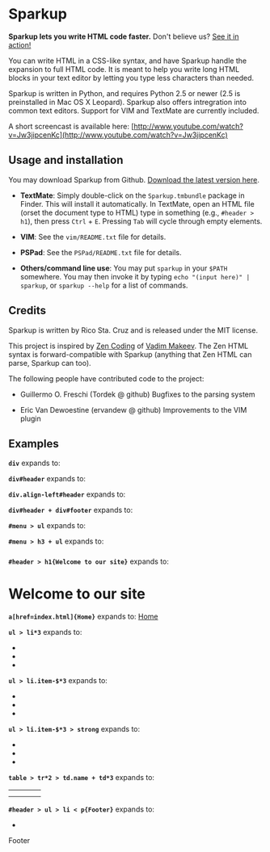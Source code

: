 Sparkup
=======

**Sparkup lets you write HTML code faster.** Don't believe us?
[See it in action!](http://www.youtube.com/watch?v=Jw3jipcenKc)

You can write HTML in a CSS-like syntax, and have Sparkup handle the expansion to full HTML
code. It is meant to help you write long HTML blocks in your text editor by letting you
type less characters than needed.

Sparkup is written in Python, and requires Python 2.5 or newer (2.5 is preinstalled in 
Mac OS X Leopard). Sparkup also offers intregration into common text editors. Support for VIM
and TextMate are currently included.

A short screencast is available here: 
[http://www.youtube.com/watch?v=Jw3jipcenKc](http://www.youtube.com/watch?v=Jw3jipcenKc)

Usage and installation
----------------------
You may download Sparkup from Github. [Download the latest version here](http://github.com/rstacruz/sparkup/downloads).

 - **TextMate**: Simply double-click on the `Sparkup.tmbundle` package in Finder. This
   will install it automatically. In TextMate, open an HTML file (orset the document type to
   HTML) type in something (e.g., `#header > h1`), then press `Ctrl` + `E`. Pressing `Tab`
   will cycle through empty elements.

 - **VIM**: See the `vim/README.txt` file for details.

 - **PSPad**: See the `PSPad/README.txt` file for details.

 - **Others/command line use**: You may put `sparkup` in your `$PATH` somewhere. You may then
   invoke it by typing `echo "(input here)" | sparkup`, or `sparkup --help` for a list of commands.

Credits
-------

Sparkup is written by Rico Sta. Cruz and is released under the MIT license.

This project is inspired by [Zen Coding](http://code.google.com/p/zen-coding/) of
[Vadim Makeev](http://pepelsbey.net). The Zen HTML syntax is forward-compatible with Sparkup
(anything that Zen HTML can parse, Sparkup can too).

The following people have contributed code to the project:

 - Guillermo O. Freschi (Tordek @ github)
   Bugfixes to the parsing system

 - Eric Van Dewoestine (ervandew @ github)
   Improvements to the VIM plugin

Examples
--------

**`div`** expands to:
    <div></div>

**`div#header`** expands to:
    <div id="header"></div>

**`div.align-left#header`** expands to:
    <div id="header" class="align-left"></div>

**`div#header + div#footer`** expands to:
    <div id="header"></div>
    <div id="footer"></div>

**`#menu > ul`** expands to:
    <div id="menu">
        <ul></ul>
    </div>

**`#menu > h3 + ul`** expands to:
    <div id="menu">
        <h3></h3>
        <ul></ul>
    </div>

**`#header > h1{Welcome to our site}`** expands to:
    <div id="header">
        <h1>Welcome to our site</h1>
    </div>

**`a[href=index.html]{Home}`** expands to:
    <a href="index.html">Home</a>

**`ul > li*3`** expands to:
    <ul>
        <li></li>
        <li></li>
        <li></li>
    </ul>

**`ul > li.item-$*3`** expands to:
    <ul>
        <li class="item-1"></li>
        <li class="item-2"></li>
        <li class="item-3"></li>
    </ul>

**`ul > li.item-$*3 > strong`** expands to:
    <ul>
        <li class="item-1"><strong></strong></li>
        <li class="item-2"><strong></strong></li>
        <li class="item-3"><strong></strong></li>
    </ul>

**`table > tr*2 > td.name + td*3`** expands to:
    <table>
        <tr>
            <td class="name"></td>
            <td></td>
            <td></td>
            <td></td>
        </tr>
        <tr>
            <td class="name"></td>
            <td></td>
            <td></td>
            <td></td>
        </tr>
    </table>

**`#header > ul > li < p{Footer}`** expands to:
    <!-- The < symbol goes back up the parent; i.e., the opposite of >. -->
    <div id="header">
        <ul>
            <li></li>
        </ul>
        <p>Footer</p>
    </div>


